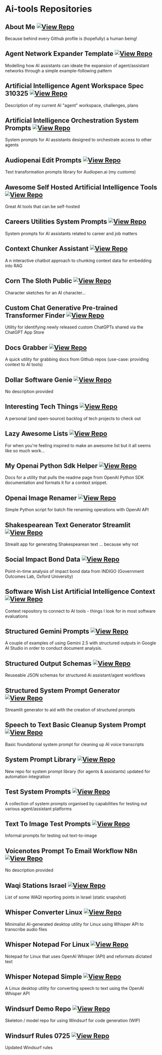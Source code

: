 # Ai-tools Repositories

## About Me [![View Repo](https://img.shields.io/badge/view-repo-green)](https://github.com/danielrosehill/About-Me)
Because behind every Github profile is (hopefully) a human being!

## Agent Network Expander Template [![View Repo](https://img.shields.io/badge/view-repo-green)](https://github.com/danielrosehill/Agent-Network-Expander-Template)
Modelling how AI assistants can ideate the expansion of agent/assistant networks through a simple example-following pattern

## Artificial Intelligence Agent Workspace Spec 310325 [![View Repo](https://img.shields.io/badge/view-repo-green)](https://github.com/danielrosehill/AI-Agent-Workspace-Spec-310325)
Description of my current AI "agent" workspace, challenges, plans

## Artificial Intelligence Orchestration System Prompts [![View Repo](https://img.shields.io/badge/view-repo-green)](https://github.com/danielrosehill/AI-Orchestration-System-Prompts)
System prompts for AI assistants designed to orchestrate access to other agents

## Audiopenai Edit Prompts [![View Repo](https://img.shields.io/badge/view-repo-green)](https://github.com/danielrosehill/Audiopenai-Edit-Prompts)
Text transformation prompts library for Audiopen.ai (my customs)

## Awesome Self Hosted Artificial Intelligence Tools [![View Repo](https://img.shields.io/badge/view-repo-green)](https://github.com/danielrosehill/Awesome-Self-Hosted-AI-Tools)
Great AI tools that can be self-hosted

## Careers Utilities System Prompts [![View Repo](https://img.shields.io/badge/view-repo-green)](https://github.com/danielrosehill/Careers-Utilities-System-Prompts)
System prompts for AI assistants related to career and job matters

## Context Chunker Assistant [![View Repo](https://img.shields.io/badge/view-repo-green)](https://github.com/danielrosehill/Context-Chunker-Assistant)
A n interactive chatbot approach to chunking context data for embedding into RAG

## Corn The Sloth Public [![View Repo](https://img.shields.io/badge/view-repo-green)](https://github.com/danielrosehill/Corn-The-Sloth-Public)
Character sketches for an AI character...

## Custom Chat Generative Pre-trained Transformer Finder [![View Repo](https://img.shields.io/badge/view-repo-green)](https://github.com/danielrosehill/Custom-Chat-GPT-Finder)
Utility for identifying newly released custom ChatGPTs shared via the ChatGPT App Store

## Docs Grabber [![View Repo](https://img.shields.io/badge/view-repo-green)](https://github.com/danielrosehill/Docs-Grabber)
A quick utility for grabbing docs from Github repos (use-case: providing context to AI tools)

## Dollar Software Genie [![View Repo](https://img.shields.io/badge/view-repo-green)](https://github.com/danielrosehill/Dollar-Software-Genie)
No description provided

## Interesting Tech Things [![View Repo](https://img.shields.io/badge/view-repo-green)](https://github.com/danielrosehill/Interesting-Tech-Things)
A personal (and open-source) backlog of tech projects to check out

## Lazy Awesome Lists [![View Repo](https://img.shields.io/badge/view-repo-green)](https://github.com/danielrosehill/Lazy-Awesome-Lists)
For when you're feeling inspired to make an awesome list but it all seems like so much work...

## My Openai Python Sdk Helper [![View Repo](https://img.shields.io/badge/view-repo-green)](https://github.com/danielrosehill/My-OpenAI-Python-SDK-Helper)
Docs for a utility that pulls the readme page from OpenAI Python SDK documentation and formats it for a context snippet. 

## Openai Image Renamer [![View Repo](https://img.shields.io/badge/view-repo-green)](https://github.com/danielrosehill/OpenAI-Image-Renamer)
Simple Python script for batch file renaming operations with OpenAI API

## Shakespearean Text Generator Streamlit [![View Repo](https://img.shields.io/badge/view-repo-green)](https://github.com/danielrosehill/Shakespearean-Text-Generator-Streamlit)
Strealit app for generating Shakespearean text ... because why not

## Social Impact Bond Data [![View Repo](https://img.shields.io/badge/view-repo-green)](https://github.com/danielrosehill/Social-Impact-Bond-Data)
Point-in-time analysis of impact bond data from INDIGO (Government Outcomes Lab, Oxford University)

## Software Wish List Artificial Intelligence Context [![View Repo](https://img.shields.io/badge/view-repo-green)](https://github.com/danielrosehill/Software-Wish-List-AI-Context)
Context repository to connect to AI tools - things I look for in most software evaluations

## Structured Gemini Prompts [![View Repo](https://img.shields.io/badge/view-repo-green)](https://github.com/danielrosehill/Structured-Gemini-Prompts)
A couple of examples of using Gemini 2.5 with structured outputs in Google AI Studio in order to conduct document analysis. 

## Structured Output Schemas [![View Repo](https://img.shields.io/badge/view-repo-green)](https://github.com/danielrosehill/Structured-Output-Schemas)
Reuseable JSON schemas for structured Ai assistant/agent workflows

## Structured System Prompt Generator [![View Repo](https://img.shields.io/badge/view-repo-green)](https://github.com/danielrosehill/Structured-System-Prompt-Generator)
Streamlit generator to aid with the creation of structured prompts

## Speech to Text Basic Cleanup System Prompt [![View Repo](https://img.shields.io/badge/view-repo-green)](https://github.com/danielrosehill/STT-Basic-Cleanup-System-Prompt)
Basic foundational system prompt for cleaning up AI voice transcripts

## System Prompt Library [![View Repo](https://img.shields.io/badge/view-repo-green)](https://github.com/danielrosehill/System-Prompt-Library)
New repo for system prompt library (for agents & assistants) updated for automation integration

## Test System Prompts [![View Repo](https://img.shields.io/badge/view-repo-green)](https://github.com/danielrosehill/Test-System-Prompts)
A collection of system prompts organised by capabilities for testing out various agent/assistant platforms

## Text To Image Test Prompts [![View Repo](https://img.shields.io/badge/view-repo-green)](https://github.com/danielrosehill/Text-To-Image-Test-Prompts)
Informal prompts for testing out text-to-image

## Voicenotes Prompt To Email Workflow N8n [![View Repo](https://img.shields.io/badge/view-repo-green)](https://github.com/danielrosehill/Voicenotes-Prompt-To-Email-Workflow-N8N)
No description provided

## Waqi Stations Israel [![View Repo](https://img.shields.io/badge/view-repo-green)](https://github.com/danielrosehill/WAQI-Stations-Israel)
List of some WAQI reporting points in Israel (static snapshot)

## Whisper Converter Linux [![View Repo](https://img.shields.io/badge/view-repo-green)](https://github.com/danielrosehill/Whisper-Converter-Linux)
Minimalist AI-generated desktop utility for Linux using Whisper API to transcribe audio files

## Whisper Notepad For Linux [![View Repo](https://img.shields.io/badge/view-repo-green)](https://github.com/danielrosehill/Whisper-Notepad-For-Linux)
Notepad for Linux that uses OpenAI Whisper (API) and reformats dictated text

## Whisper Notepad Simple [![View Repo](https://img.shields.io/badge/view-repo-green)](https://github.com/danielrosehill/Whisper-Notepad-Simple)
A Linux desktop utility for converting speech to text using the OpenAI Whisper API

## Windsurf Demo Repo [![View Repo](https://img.shields.io/badge/view-repo-green)](https://github.com/danielrosehill/Windsurf-Demo-Repo)
Skeleton / model repo for using Windsurf for code generation (WIP)

## Windsurf Rules 0725 [![View Repo](https://img.shields.io/badge/view-repo-green)](https://github.com/danielrosehill/Windsurf-Rules-0725)
Updated Windsurf rules

